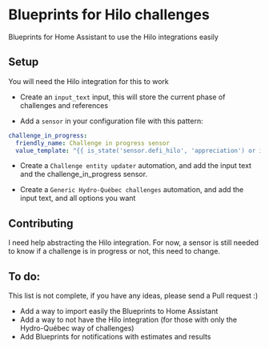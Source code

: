 # Blueprints for Hilo challenges
Blueprints for Home Assistant to use the Hilo integrations easily

## Setup

You will need the Hilo integration for this to work

* Create an `input_text` input, this will store the current phase of challenges and references

* Add a `sensor` in your configuration file with this pattern:
```yaml
challenge_in_progress:
  friendly_name: Challenge in progress sensor
  value_template: "{{ is_state('sensor.defi_hilo', 'appreciation') or is_state('sensor.defi_hilo', 'pre_heat') or is_state('sensor.defi_hilo', 'reduction') }}"
```

* Create a `Challenge entity updater` automation, and add the input text and the challenge_in_progress sensor.

* Create a `Generic Hydro-Québec challenges` automation, and add the input text, and all options you want

## Contributing

I need help abstracting the Hilo integration. For now, a sensor is still needed to know if a challenge is in progress or not, this need to change.

## To do:

This list is not complete, if you have any ideas, please send a Pull request :)

* Add a way to import easily the Blueprints to Home Assistant
* Add a way to not have the Hilo integration (for those with only the Hydro-Québec way of challenges)
* Add Blueprints for notifications with estimates and results